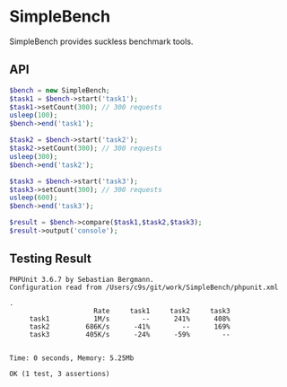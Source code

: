 SimpleBench
===========

SimpleBench provides suckless benchmark tools.

## API

```php
$bench = new SimpleBench;
$task1 = $bench->start('task1');
$task1->setCount(300); // 300 requests
usleep(100);
$bench->end('task1');

$task2 = $bench->start('task2');
$task2->setCount(300); // 300 requests
usleep(300);
$bench->end('task2');

$task3 = $bench->start('task3');
$task3->setCount(300); // 300 requests
usleep(600);
$bench->end('task3');

$result = $bench->compare($task1,$task2,$task3);
$result->output('console');
```


## Testing Result

    PHPUnit 3.6.7 by Sebastian Bergmann.
    Configuration read from /Users/c9s/git/work/SimpleBench/phpunit.xml
    
    .
                         Rate     task1     task2     task3
         task1           1M/s        --      241%      408%
         task2         686K/s      -41%        --      169%
         task3         405K/s      -24%      -59%        --
    
    
    Time: 0 seconds, Memory: 5.25Mb
    
    OK (1 test, 3 assertions)
